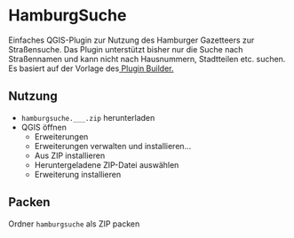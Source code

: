 # HamburgSuche

Einfaches QGIS-Plugin zur Nutzung des Hamburger Gazetteers zur Straßensuche. Das Plugin unterstützt bisher nur die Suche nach Straßennamen und kann nicht nach Hausnummern, Stadtteilen etc. suchen. Es basiert auf der Vorlage des[ Plugin Builder.](https://g-sherman.github.io/Qgis-Plugin-Builder/)

## Nutzung

- `hamburgsuche.___.zip` herunterladen
- QGIS öffnen
  - Erweiterungen
  - Erweiterungen verwalten und installieren...
  - Aus ZIP installieren
  - Heruntergeladene ZIP-Datei auswählen
  - Erweiterung installieren

## Packen

Ordner `hamburgsuche` als ZIP packen

